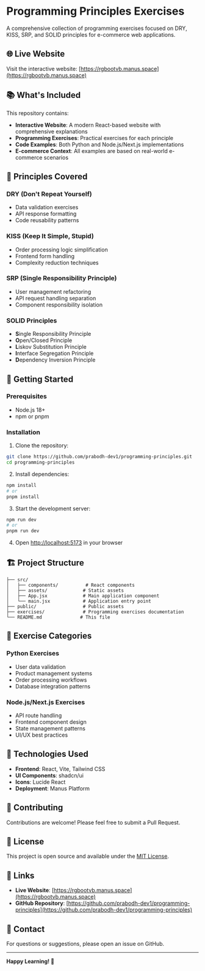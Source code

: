 # Programming Principles Exercises

A comprehensive collection of programming exercises focused on DRY, KISS, SRP, and SOLID principles for e-commerce web applications.

## 🌐 Live Website

Visit the interactive website: [https://rgbootvb.manus.space](https://rgbootvb.manus.space)

## 📚 What's Included

This repository contains:

- **Interactive Website**: A modern React-based website with comprehensive explanations
- **Programming Exercises**: Practical exercises for each principle
- **Code Examples**: Both Python and Node.js/Next.js implementations
- **E-commerce Context**: All examples are based on real-world e-commerce scenarios

## 🎯 Principles Covered

### DRY (Don't Repeat Yourself)
- Data validation exercises
- API response formatting
- Code reusability patterns

### KISS (Keep It Simple, Stupid)
- Order processing logic simplification
- Frontend form handling
- Complexity reduction techniques

### SRP (Single Responsibility Principle)
- User management refactoring
- API request handling separation
- Component responsibility isolation

### SOLID Principles
- **S**ingle Responsibility Principle
- **O**pen/Closed Principle
- **L**iskov Substitution Principle
- **I**nterface Segregation Principle
- **D**ependency Inversion Principle

## 🚀 Getting Started

### Prerequisites
- Node.js 18+ 
- npm or pnpm

### Installation

1. Clone the repository:
```bash
git clone https://github.com/prabodh-dev1/programming-principles.git
cd programming-principles
```

2. Install dependencies:
```bash
npm install
# or
pnpm install
```

3. Start the development server:
```bash
npm run dev
# or
pnpm run dev
```

4. Open [http://localhost:5173](http://localhost:5173) in your browser

## 🏗️ Project Structure

```
├── src/
│   ├── components/          # React components
│   ├── assets/             # Static assets
│   ├── App.jsx             # Main application component
│   └── main.jsx            # Application entry point
├── public/                 # Public assets
├── exercises/              # Programming exercises documentation
└── README.md              # This file
```

## 📖 Exercise Categories

### Python Exercises
- User data validation
- Product management systems
- Order processing workflows
- Database integration patterns

### Node.js/Next.js Exercises
- API route handling
- Frontend component design
- State management patterns
- UI/UX best practices

## 🎨 Technologies Used

- **Frontend**: React, Vite, Tailwind CSS
- **UI Components**: shadcn/ui
- **Icons**: Lucide React
- **Deployment**: Manus Platform

## 🤝 Contributing

Contributions are welcome! Please feel free to submit a Pull Request.

## 📄 License

This project is open source and available under the [MIT License](LICENSE).

## 🔗 Links

- **Live Website**: [https://rgbootvb.manus.space](https://rgbootvb.manus.space)
- **GitHub Repository**: [https://github.com/prabodh-dev1/programming-principles](https://github.com/prabodh-dev1/programming-principles)

## 📧 Contact

For questions or suggestions, please open an issue on GitHub.

---

**Happy Learning! 🚀**

